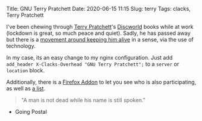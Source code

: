 Title: GNU Terry Pratchett
Date: 2020-06-15 11:15
Slug: terry
Tags: clacks, Terry Pratchett

I've been chewing through [Terry Pratchett](http://en.wikipedia.org/wiki/Terry_Pratchett)'s [Discworld](https://en.wikipedia.org/wiki/Discworld) books while at work (lockdown is great, so much peace and quiet). Sadly, he has passed away but there is a [movement around keeping him alive](http://www.gnuterrypratchett.com/) in a sense, via the use of technology.

In my case, its an easy change to my nginx configuration. Just add ``add_header X-Clacks-Overhead "GNU Terry Pratchett";`` to a ``server`` or ``location`` block.

Additionally, there is a [Firefox Addon](https://addons.mozilla.org/en-GB/firefox/addon/x-clacks-overhead) to let you see who is also participating, as well as [a list](https://xclacksoverhead.org/listing/the-signal).

>  "A man is not dead while his name is still spoken."
- Going Postal
